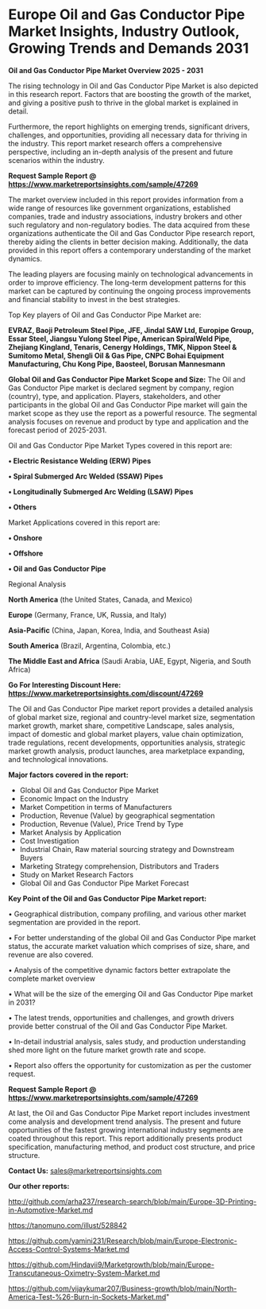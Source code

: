 # Europe Oil and Gas Conductor Pipe Market Insights, Industry Outlook, Growing Trends and Demands 2031

<Strong> Oil and Gas Conductor Pipe Market Overview 2025 - 2031</strong>

The rising technology in Oil and Gas Conductor Pipe Market is also depicted in this research report. Factors that are boosting the growth of the market, and giving a positive push to thrive in the global market is explained in detail.

Furthermore, the report highlights on emerging trends, significant drivers, challenges, and opportunities, providing all necessary data for thriving in the industry. This report market research offers a comprehensive perspective, including an in-depth analysis of the present and future scenarios within the industry.

<strong>Request Sample Report @ <a href=https://www.marketreportsinsights.com/sample/47269>https://www.marketreportsinsights.com/sample/47269</a></strong>

The market overview included in this report provides information from a wide range of resources like government organizations, established companies, trade and industry associations, industry brokers and other such regulatory and non-regulatory bodies. The data acquired from these organizations authenticate the Oil and Gas Conductor Pipe research report, thereby aiding the clients in better decision making. Additionally, the data provided in this report offers a contemporary understanding of the market dynamics.

The leading players are focusing mainly on technological advancements in order to improve efficiency. The long-term development patterns for this market can be captured by continuing the ongoing process improvements and financial stability to invest in the best strategies.

Top Key players of Oil and Gas Conductor Pipe Market are:

<strong>EVRAZ, Baoji Petroleum Steel Pipe, JFE, Jindal SAW Ltd, Europipe Group, Essar Steel, Jiangsu Yulong Steel Pipe, American SpiralWeld Pipe, Zhejiang Kingland, Tenaris, Cenergy Holdings, TMK, Nippon Steel & Sumitomo Metal, Shengli Oil & Gas Pipe, CNPC Bohai Equipment Manufacturing, Chu Kong Pipe, Baosteel, Borusan Mannesmann</strong>

<strong><b>Global Oil and Gas Conductor Pipe Market Scope and Size:</b></strong>
The Oil and Gas Conductor Pipe market is declared segment by company, region (country), type, and application. Players, stakeholders, and other participants in the global Oil and Gas Conductor Pipe market will gain the market scope as they use the report as a powerful resource. The segmental analysis focuses on revenue and product by type and application and the forecast period of 2025-2031.

Oil and Gas Conductor Pipe Market Types covered in this report are:

<strong>•  Electric Resistance Welding (ERW) Pipes

•  Spiral Submerged Arc Welded (SSAW) Pipes

•  Longitudinally Submerged Arc Welding (LSAW) Pipes

•  Others</strong>

Market Applications covered in this report are:

<strong>•  Onshore

•  Offshore

•  Oil and Gas Conductor Pipe</strong> 

Regional Analysis

<strong>North America</strong> (the United States, Canada, and Mexico)

<strong>Europe</strong> (Germany, France, UK, Russia, and Italy)

<strong>Asia-Pacific</strong> (China, Japan, Korea, India, and Southeast Asia)

<strong>South America</strong> (Brazil, Argentina, Colombia, etc.)

<strong>The Middle East and Africa</strong> (Saudi Arabia, UAE, Egypt, Nigeria, and South Africa)

<strong>Go For Interesting Discount Here: <a href=https://www.marketreportsinsights.com/discount/47269>https://www.marketreportsinsights.com/discount/47269</a></strong>

The Oil and Gas Conductor Pipe market report provides a detailed analysis of global market size, regional and country-level market size, segmentation market growth, market share, competitive Landscape, sales analysis, impact of domestic and global market players, value chain optimization, trade regulations, recent developments, opportunities analysis, strategic market growth analysis, product launches, area marketplace expanding, and technological innovations.

<strong><b>Major factors covered in the report:</b></strong>
<ul>
  <li>Global Oil and Gas Conductor Pipe Market </li>
  <li>Economic Impact on the Industry</li>
  <li>Market Competition in terms of Manufacturers</li>
  <li>Production, Revenue (Value) by geographical segmentation</li>
  <li>Production, Revenue (Value), Price Trend by Type</li>
  <li>Market Analysis by Application</li>
  <li>Cost Investigation</li>
  <li>Industrial Chain, Raw material sourcing strategy and Downstream Buyers</li>
  <li>Marketing Strategy comprehension, Distributors and Traders</li>
  <li>Study on Market Research Factors</li>
  <li>Global Oil and Gas Conductor Pipe Market Forecast</li>
</ul>

<strong><b>Key Point of the Oil and Gas Conductor Pipe Market report:</b></strong>

• Geographical distribution, company profiling, and various other market segmentation are provided in the report.

• For better understanding of the global Oil and Gas Conductor Pipe market status, the accurate market valuation which comprises of size, share, and revenue are also covered.

• Analysis of the competitive dynamic factors better extrapolate the complete market overview

• What will be the size of the emerging Oil and Gas Conductor Pipe market in 2031?

• The latest trends, opportunities and challenges, and growth drivers provide better construal of the Oil and Gas Conductor Pipe Market.

• In-detail industrial analysis, sales study, and production understanding shed more light on the future market growth rate and scope.

• Report also offers the opportunity for customization as per the customer request.

<strong>Request Sample Report @ <a href=https://www.marketreportsinsights.com/sample/47269>https://www.marketreportsinsights.com/sample/47269</a></strong>

At last, the Oil and Gas Conductor Pipe Market report includes investment come analysis and development trend analysis. The present and future opportunities of the fastest growing international industry segments are coated throughout this report. This report additionally presents product specification, manufacturing method, and product cost structure, and price structure.

<strong>Contact Us:</strong>
sales@marketreportsinsights.com

<strong>Our other reports:</strong>

<a href=http://github.com/arha237/research-search/blob/main/Europe-3D-Printing-in-Automotive-Market.md>http://github.com/arha237/research-search/blob/main/Europe-3D-Printing-in-Automotive-Market.md</a>

<a href=https://tanomuno.com/illust/528842>https://tanomuno.com/illust/528842</a>

<a href=https://github.com/yamini231/Research/blob/main/Europe-Electronic-Access-Control-Systems-Market.md>https://github.com/yamini231/Research/blob/main/Europe-Electronic-Access-Control-Systems-Market.md</a>

<a href=https://github.com/Hindavii9/Marketgrowth/blob/main/Europe-Transcutaneous-Oximetry-System-Market.md>https://github.com/Hindavii9/Marketgrowth/blob/main/Europe-Transcutaneous-Oximetry-System-Market.md</a>

<a href=https://github.com/vijaykumar207/Business-growth/blob/main/North-America-Test-%26-Burn-in-Sockets-Market.md>https://github.com/vijaykumar207/Business-growth/blob/main/North-America-Test-%26-Burn-in-Sockets-Market.md</a>"
